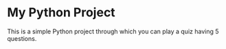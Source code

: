 # My Python Project

This is a simple Python project through which you can play a quiz having 5 questions.
